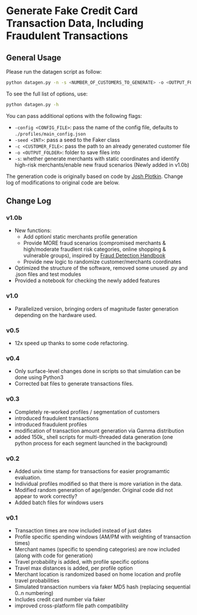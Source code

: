 # Generate Fake Credit Card Transaction Data, Including Fraudulent Transactions 

## General Usage

Please run the datagen script as follow:

```bash
python datagen.py -n -s <NUMBER_OF_CUSTOMERS_TO_GENERATE> -o <OUTPUT_FOLDER> <START_DATE> <END_DATE> 
```

To see the full list of options, use:

```bash
python datagen.py -h
```

You can pass additional options with the following flags:

- `-config <CONFIG_FILE>`: pass the name of the config file, defaults to `./profiles/main_config.json`
- `-seed <INT>`: pass a seed to the Faker class
- `-c <CUSTOMER_FILE>`: pass the path to an already generated customer file
- `-o <OUTPUT_FOLDER>`: folder to save files into
- `-s`: whether generate merchants with static coordinates and identify high-risk merchants/enable new fraud scenarios (Newly added in v1.0b)

The generation code is originally based on code by [Josh Plotkin](https://github.com/joshplotkin/data_generation). Change log of modifications to original code are below.

## Change Log

### v1.0b

- New functions:
    - Add optionl static merchants profile generation
    - Provide MORE fraud scenarios (compromised merchants & high/moderate fraudlent risk categories, online shopping & vulnerable groups), inspired by [Fraud Detection Handbook](https://fraud-detection-handbook.github.io/fraud-detection-handbook/Chapter_3_GettingStarted/SimulatedDataset.html) 
    - Provide new logic to randomize customer/merchants coordinates
- Optimized the structure of the software, removed some unused .py and .json files and test modules
- Provided a notebook for checking the newly added features

### v1.0

- Parallelized version, bringing orders of magnitude faster generation depending on the hardware used.

### v0.5

- 12x speed up thanks to some code refactoring.

### v0.4

- Only surface-level changes done in scripts so that simulation can be done using Python3
- Corrected bat files to generate transactions files.

### v0.3

- Completely re-worked profiles / segmentation of customers
- introduced fraudulent transactions
- introduced fraudulent profiles
- modification of transaction amount generation via Gamma distribution
- added 150k_ shell scripts for multi-threaded data generation (one python process for each segment launched in the background)

### v0.2

- Added unix time stamp for transactions for easier programamtic evaluation.
- Individual profiles modified so that there is more variation in the data.
- Modified random generation of age/gender. Original code did not appear to work correctly?
- Added batch files for windows users

### v0.1

- Transaction times are now included instead of just dates
- Profile specific spending windows (AM/PM with weighting of transaction times)
- Merchant names (specific to spending categories) are now included (along with code for generation)
- Travel probability is added, with profile specific options
- Travel max distances is added, per profile option
- Merchant location is randomized based on home location and profile travel probabilities
- Simulated transaction numbers via faker MD5 hash (replacing sequential 0..n numbering)
- Includes credit card number via faker
- improved cross-platform file path compatibility